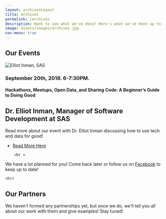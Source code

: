 ```yaml
---
layout: archivesLayout
title: Archives
permalink: /archives
description: Want to see what we've done? Here's what we've been up to.
image: assets/images/archives.jpg
nav-menu: true
---
```


<div id="main" class="alt">

<!-- One -->
<section id="one">
	<div class="inner">

<!-- Content -->
<!--NOTE: Things on this page are: Media packet, pics from past events, our partner organizations and projects-->
<h2 id="content">Our Events</h2>
  <!--here will be pics and calednar of events-->
	<section id="two" class="spotlights profiles">
	<!--Dr. Elliot Inman Event-->
		<section class="profile-box">
			<div class="archive-img">
				<img src="{{ "assets/images/blogPics/ElliotInmanRaw2.png" | relative_url }}" alt="Elliot Inman, SAS" />
				<div class="profile-img-container">
					<h3>September 20th, 2018. 6-7:30PM.</h3>
				</div>
			</div>
			<div class="profile-description">
				<h1>Hackathons, Meetups, Open Data, and Sharing Code:  A Beginner’s Guide to Doing Good</h1>
				<h2>Dr. Elliot Inman, Manager of Software Development at SAS</h2>
				<p>
					Read more about our event with Dr. Elliot Inman discussing how to use tech and data for good!
				</p>
				<ul class="actions">
					<li><a href="ElliotInmanSASTalk" class="button">Read More Here</a></li>
				</ul>
			</div>
		</section>

		<br >

  <p>We have a lot planned for you! Come back later or follow us on <a href="https://www.facebook.com/cssguncch/">Facebook</a> to keep up to date!</p>

	<hr>

<h2 id="content">Our Partners</h2>
	<p>We haven't formed any partnerships yet, but once we do, we'll tell you all about our work with them and give examples! Stay tuned!</p>
    <!--<div class="table-wrapper">
      <table class="alt">
        <thead>
          <tr>
            <th>Name</th>
            <th>Description</th>
            <th>Date of Partnership</th>
          </tr>
        </thead>
        <tbody>
          <tr>
          <!--NOTE: here we will add all of our partners, each td should follow the info for the org, left to right-->
            <!--<td>Girls Who Code</td>
            <td>Closing the gender gap in tech, one girl at a time.</td>
            <td>July, 2018</td>
          </tr>
          <tr>
            <td>Filler</td>
            <td>filler</td>
            <td>June, 2055</td>
          </tr>
          <tr>
            <td>Item3</td>
            <td> Morbi faucibus arcu accumsan lorem.</td>
            <td>29.99</td>
          </tr>
          <tr>
            <td>Item4</td>
            <td>Vitae integer tempus condimentum.</td>
            <td>19.99</td>
          </tr>
          <tr>
            <td>Item5</td>
            <td>Ante turpis integer aliquet porttitor.</td>
            <td>29.99</td>
          </tr>
        </tbody>
      </table>
    </div>

    </div>
    <div class="6u$ 12u$(medium)">-->

</div>
</section>

</div>
